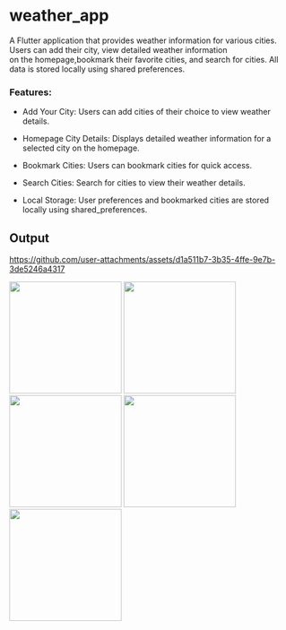 # weather_app

A Flutter application that provides weather information for various cities. Users can add their city, view detailed weather information </br>on the homepage,bookmark their favorite cities, and search for cities. All data is stored locally using shared preferences.

### Features:

- Add Your City: Users can add cities of their choice to view weather details.

- Homepage City Details: Displays detailed weather information for a selected city on the homepage.

- Bookmark Cities: Users can bookmark cities for quick access.

- Search Cities: Search for cities to view their weather details.

- Local Storage: User preferences and bookmarked cities are stored locally using shared_preferences.

## Output



https://github.com/user-attachments/assets/d1a511b7-3b35-4ffe-9e7b-3de5246a4317




<img src = "https://github.com/user-attachments/assets/6b65aa3f-f53f-40da-b9a1-0f2e430c97cc" width="200">
<img src = "https://github.com/user-attachments/assets/221f4c3c-a480-43ad-92ae-3a5a61ed918f" width="200">
<img src = "https://github.com/user-attachments/assets/492319c6-389a-419f-9a78-cec06158d64d" width="200">
<img src = "https://github.com/user-attachments/assets/cc45b996-daac-47ac-815e-27afc3ef4ad9" width="200">
<img src = "https://github.com/user-attachments/assets/6665bd5b-15ff-4cf2-8f69-b0d035559397" width="200">

